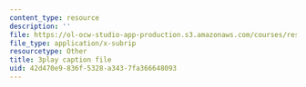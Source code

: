 ```yaml
---
content_type: resource
description: ''
file: https://ol-ocw-studio-app-production.s3.amazonaws.com/courses/res-6-012-introduction-to-probability-spring-2018/42d470e9836f5328a3437fa366648093_MuqLI4otMIQ.srt
file_type: application/x-subrip
resourcetype: Other
title: 3play caption file
uid: 42d470e9-836f-5328-a343-7fa366648093
---
```

